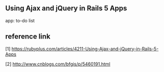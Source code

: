 ## Using Ajax and jQuery in Rails 5 Apps

app: to-do list

## reference link

[1] https://rubyplus.com/articles/4211-Using-Ajax-and-jQuery-in-Rails-5-Apps


[2] http://www.cnblogs.com/bfgis/p/5460191.html
